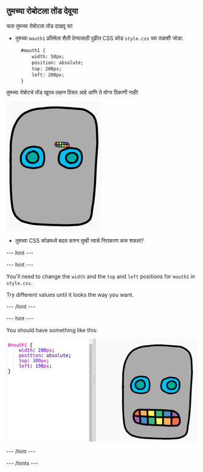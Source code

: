 ## तुमच्या रोबोटला तोंड देवूया

चला तुमच्या रोबोटला तोंड दाखवू या!

- तुमच्या `mouth1` प्रतिमेला शैली देण्यासाठी पुढील CSS कोड `style.css` च्या तळाशी जोडा:
    
        #mouth1 {
            width: 50px;
            position: absolute;
            top: 200px;
            left: 200px;
        }
        

तुमच्या रोबोटचे तोंड खूपच लहान दिसत आहे आणि ते योग्य ठिकाणी नाही!

![screenshot](images/robot-mouth.png)

- तुमच्या CSS कोडमध्ये बदल करुन तुम्ही त्याचे निराकरण करू शकता?

\--- hint \---

\--- hint \---

You'll need to change the `width` and the `top` and `left` positions for `mouth1` in `style.css`.

Try different values until it looks the way you want.

\--- /hint \---

\--- hint \---

You should have something like this:

![screenshot](images/robot-mouth-code.png)

\--- /hint \---

\--- /hints \---